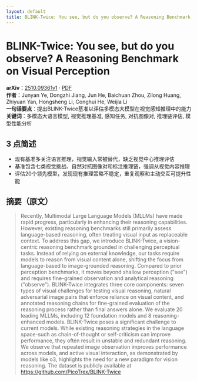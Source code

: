 ```yaml
---
layout: default
title: BLINK-Twice: You see, but do you observe? A Reasoning Benchmark on Visual Perception
---
```


# BLINK-Twice: You see, but do you observe? A Reasoning Benchmark on Visual Perception
**arXiv**：[2510.09361v1](https://arxiv.org/abs/2510.09361) · [PDF](https://arxiv.org/pdf/2510.09361.pdf)  
**作者**：Junyan Ye, Dongzhi Jiang, Jun He, Baichuan Zhou, Zilong Huang, Zhiyuan Yan, Hongsheng Li, Conghui He, Weijia Li  
**一句话要点**：提出BLINK-Twice基准以评估多模态大模型在视觉感知推理中的能力
**关键词**：多模态大语言模型, 视觉推理基准, 感知任务, 对抗图像对, 推理链评估, 模型性能分析

## 3 点简述
- 现有基准多关注语言推理，视觉输入常被替代，缺乏视觉中心推理评估
- 基准包含七类视觉挑战、自然对抗图像对和标注推理链，强调从视觉内容推理
- 评估20个领先模型，发现现有推理策略不稳定，重复观察和主动交互可提升性能

## 摘要（原文）

> Recently, Multimodal Large Language Models (MLLMs) have made rapid progress,
> particularly in enhancing their reasoning capabilities. However, existing
> reasoning benchmarks still primarily assess language-based reasoning, often
> treating visual input as replaceable context. To address this gap, we introduce
> BLINK-Twice, a vision-centric reasoning benchmark grounded in challenging
> perceptual tasks. Instead of relying on external knowledge, our tasks require
> models to reason from visual content alone, shifting the focus from
> language-based to image-grounded reasoning. Compared to prior perception
> benchmarks, it moves beyond shallow perception ("see") and requires
> fine-grained observation and analytical reasoning ("observe"). BLINK-Twice
> integrates three core components: seven types of visual challenges for testing
> visual reasoning, natural adversarial image pairs that enforce reliance on
> visual content, and annotated reasoning chains for fine-grained evaluation of
> the reasoning process rather than final answers alone. We evaluate 20 leading
> MLLMs, including 12 foundation models and 8 reasoning-enhanced models.
> BLINK-Twice poses a significant challenge to current models. While existing
> reasoning strategies in the language space-such as chain-of-thought or
> self-criticism can improve performance, they often result in unstable and
> redundant reasoning. We observe that repeated image observation improves
> performance across models, and active visual interaction, as demonstrated by
> models like o3, highlights the need for a new paradigm for vision reasoning.
> The dataset is publicly available at https://github.com/PicoTrex/BLINK-Twice

